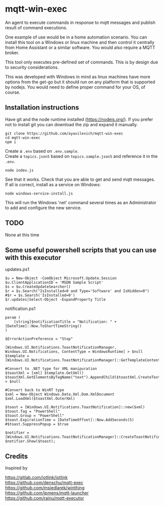 # mqtt-win-exec
An agent to execute commands in response to mqtt messages and publish result of command executions.

One example of use would be in a home automation scenario. You can install this tool on a Windows or linux machine and then control it centrally from Home Assistant or a similar software. You would also require a MQTT broker.

This tool only executes pre-defined set of commands. This is by design due to security considerations.

This was developed with Windows in mind as linux machines have more options from the get-go but it should run on any platform that is supported by nodejs. You would need to define proper command for your OS, of course.

## Installation instructions

Have git and the node runtime installed (https://nodejs.org/). If you prefer not to install git you can download the zip and expand it manually.

```
git clone https://github.com/ayavilevich/mqtt-win-exec
cd mqtt-win-exec
npm i
```

Create a `.env` based on `.env.sample`.  
Create a `topics.json5` based on `topics.sample.json5` and reference it in the `.env`.  

```
node index.js
```

See that it works. Check that you are able to get and send mqtt messages. If all is correct, install as a service on Windows:

```
node windows-service-install.js
```

This will run the Windows 'net' command several times as an Administrator to add and configure the new service.

## TODO

None at this time

## Some useful powershell scripts that you can use with this executor

updates.ps1

```
$u = New-Object -ComObject Microsoft.Update.Session
$u.ClientApplicationID = 'MSDN Sample Script'
$s = $u.CreateUpdateSearcher()
$r = $s.Search("IsInstalled=0 and Type='Software' and IsHidden=0")
#$r = $s.Search('IsInstalled=0')
$r.updates|Select-Object -ExpandProperty Title
```

notification.ps1

```
param (
	[string]$notificationTitle = "Notification: " + [DateTime]::Now.ToShortTimeString()
)

$ErrorActionPreference = "Stop"

[Windows.UI.Notifications.ToastNotificationManager, Windows.UI.Notifications, ContentType = WindowsRuntime] > $null
$template = [Windows.UI.Notifications.ToastNotificationManager]::GetTemplateContent([Windows.UI.Notifications.ToastTemplateType]::ToastText01)

#Convert to .NET type for XML manipuration
$toastXml = [xml] $template.GetXml()
$toastXml.GetElementsByTagName("text").AppendChild($toastXml.CreateTextNode($notificationTitle)) > $null

#Convert back to WinRT type
$xml = New-Object Windows.Data.Xml.Dom.XmlDocument
$xml.LoadXml($toastXml.OuterXml)

$toast = [Windows.UI.Notifications.ToastNotification]::new($xml)
$toast.Tag = "PowerShell"
$toast.Group = "PowerShell"
$toast.ExpirationTime = [DateTimeOffset]::Now.AddSeconds(5)
#$toast.SuppressPopup = $true

$notifier = [Windows.UI.Notifications.ToastNotificationManager]::CreateToastNotifier("PowerShell")
$notifier.Show($toast);
```

## Credits

Inspired by

https://gitlab.com/iotlink/iotlink  
https://github.com/denschu/mqtt-exec  
https://github.com/msiedlarek/winthing  
https://github.com/jpmens/mqtt-launcher  
https://github.com/rainu/mqtt-executor  
